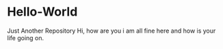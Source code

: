 # Hello-World
Just Another Repository 
Hi,
how are you i am all fine here and how is your life going on.  

